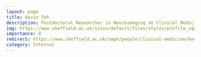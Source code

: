 ```yaml
---
layout: page
title: Kevin Teh
description: Postdoctoral Researcher in Neuroimaging at Clinical Medicine, School of Medicine and Population Health
img: https://www.sheffield.ac.uk/sites/default/files/styles/profile_square_lg_1x/public/2021-11/Kevin_Teh.jpg?h=cdcbbcbf&itok=ZUgZeykk
importance: 8
redirect: https://www.sheffield.ac.uk/smph/people/clinical-medicine/kevin-teh
category: Internal
---
```

